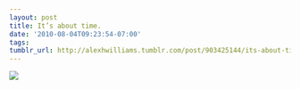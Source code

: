 ```yaml
---
layout: post
title: It’s about time. 
date: '2010-08-04T09:23:54-07:00'
tags: 
tumblr_url: http://alexhwilliams.tumblr.com/post/903425144/its-about-time
---
```

<img src="http://25.media.tumblr.com/tumblr_l6myvu7oBQ1qz5a5ao1_250.jpg"/>
